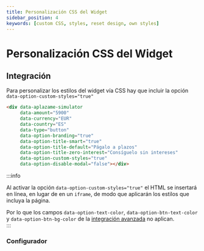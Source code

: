 ```yaml
---
title: Personalización CSS del Widget
sidebar_position: 4
keywords: [custom CSS, styles, reset design, own styles]
---
```

# Personalización CSS del Widget

## Integración
Para personalizar los estilos del widget vía CSS hay que incluir la opción `data-option-custom-styles="true"`

``` html
<div data-aplazame-simulator
     data-amount="5900"
     data-currency="EUR"
     data-country="ES"
     data-type="button"
     data-option-branding="true"
     data-option-title-smart="true"
     data-option-title-default="Págalo a plazos"
     data-option-title-zero-interest="Consíguelo sin intereses"
     data-option-custom-styles="true"
     data-option-disable-modal="false"></div>
```

:::info

  Al activar la opción `data-option-custom-styles="true"` el HTML se insertará en línea, en lugar de en un `iframe`, de modo que aplicarán los estilos que incluya la página.  
  
  Por lo que los campos `data-option-text-color`, `data-option-btn-text-color` y `data-option-btn-bg-color` de la [integración avanzada](./#integracion-avanzada) no aplican.  
:::

### Configurador

<WidgetSimulator
  data-aplazame-widget-instalments=""
  data-amount="22900"
  data-country="ES"
  data-currency="EUR"
  data-type="button"
  data-option-custom-styles="true"  
  data-option-branding="true"
  data-option-downpayment-info="true"
  data-option-title-smart="true"  
  data-option-legal-advice="true"
/>
